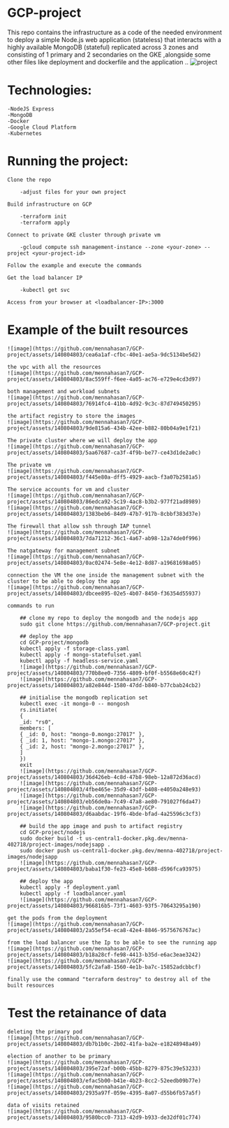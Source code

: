 # GCP-project
This repo contains the infrastructure as a code of the needed environment to  deploy a simple Node.js web application (stateless) that interacts with a highly available MongoDB (stateful) replicated across 3 zones and consisting of 1 primary and 2 secondaries on the GKE ,alongside some other files like deployment and dockerfile and the application ..
![project](https://github.com/mennahasan7/GCP-project/assets/140804803/d206bce9-57a2-48c8-a93c-4fafbd9fd539)

# Technologies:

    -NodeJS Express
    -MongoDB
    -Docker
    -Google Cloud Platform
    -Kubernetes

# Running the project:

    Clone the repo

        -adjust files for your own project
   
    Build infrastructure on GCP

        -terraform init
        -terraform apply

    Connect to private GKE cluster through private vm    

        -gcloud compute ssh management-instance --zone <your-zone> --project <your-project-id>

    Follow the example and execute the commands   
        
    Get the load balancer IP    

        -kubectl get svc

    Access from your browser at <loadbalancer-IP>:3000    

# Example of the built resources    
    ![image](https://github.com/mennahasan7/GCP-project/assets/140804803/cea6a1af-cfbc-40e1-ae5a-9dc5134be5d2)

    the vpc with all the resources
    ![image](https://github.com/mennahasan7/GCP-project/assets/140804803/8ac559ff-f6ee-4a05-ac76-e729e4cd3d97)

    both management and workload subnets
    ![image](https://github.com/mennahasan7/GCP-project/assets/140804803/76914fc4-41bb-4d92-9c3c-87d749450295)

    the artifact registry to store the images
    ![image](https://github.com/mennahasan7/GCP-project/assets/140804803/9de815a6-434b-42ee-b882-80b04a9e1f21)

    The private cluster where we will deploy the app
    ![image](https://github.com/mennahasan7/GCP-project/assets/140804803/5aa67687-ca3f-4f9b-be77-ce43d1de2a0c)

    The private vm 
    ![image](https://github.com/mennahasan7/GCP-project/assets/140804803/f445e80a-dff5-4929-aacb-f3a07b2581a5)

    The service accounts for vm and cluster
    ![image](https://github.com/mennahasan7/GCP-project/assets/140804803/86edca92-5c19-4ac8-b3b2-977f21ad8989)
    ![image](https://github.com/mennahasan7/GCP-project/assets/140804803/1383beb6-84d9-47b7-917b-8cbbf383d37e)

    The firewall that allow ssh through IAP tunnel
    ![image](https://github.com/mennahasan7/GCP-project/assets/140804803/7da71212-36c1-4a67-ab98-12a74de0f996)

    The natgateway for management subnet
    ![image](https://github.com/mennahasan7/GCP-project/assets/140804803/0ac02474-5e8e-4e12-8d87-a19681698a05)

    connection the VM the one inside the management subnet with the cluster to be able to deploy the app 
    ![image](https://github.com/mennahasan7/GCP-project/assets/140804803/dbcee895-02e5-4b07-8450-f36354d55937)

    commands to run
    
        ## clone my repo to deploy the mongodb and the nodejs app 
        sudo git clone https://github.com/mennahasan7/GCP-project.git
        
        ## deploy the app
        cd GCP-project/mongodb
        kubectl apply -f storage-class.yaml
        kubectl apply -f mongo-statefulset.yaml
        kubectl apply -f headless-service.yaml
        ![image](https://github.com/mennahasan7/GCP-project/assets/140804803/770b8ee0-7356-4809-bf0f-b5568e60c42f)
        ![image](https://github.com/mennahasan7/GCP-project/assets/140804803/a82e844d-1580-47dd-b840-b77cbab24cb2)

        ## initialise the mongodb replication set
        kubectl exec -it mongo-0 -- mongosh
        rs.initiate(
        {
        _id: "rs0",
        members: [
        { _id: 0, host: "mongo-0.mongo:27017" },
        { _id: 1, host: "mongo-1.mongo:27017" },
        { _id: 2, host: "mongo-2.mongo:27017" },
        ]
        })
        exit
        ![image](https://github.com/mennahasan7/GCP-project/assets/140804803/36d426eb-4c8d-47b8-98eb-12a872d36acd)
        ![image](https://github.com/mennahasan7/GCP-project/assets/140804803/4fbe465e-35d9-43df-b408-e4050a248e93)
        ![image](https://github.com/mennahasan7/GCP-project/assets/140804803/eb56de0a-7c49-47a8-ae80-791027f6da47)
        ![image](https://github.com/mennahasan7/GCP-project/assets/140804803/d6aabdac-19f6-4bde-bfad-4a25596c3cf3)

        ## build the app image and push to artifact registry
        cd GCP-project/nodejs
        sudo docker build -t us-central1-docker.pkg.dev/menna-402718/project-images/nodejsapp .
        sudo docker push us-central1-docker.pkg.dev/menna-402718/project-images/nodejsapp
        ![image](https://github.com/mennahasan7/GCP-project/assets/140804803/baba1f30-fe23-45e8-b688-d596fca93975)

        ## deploy the app
        kubectl apply -f deployment.yaml
        kubectl apply -f loadbalancer.yaml
        ![image](https://github.com/mennahasan7/GCP-project/assets/140804803/966816b5-73f1-4603-93f5-70643295a190)

    get the pods from the deployment
    ![image](https://github.com/mennahasan7/GCP-project/assets/140804803/2a55ef54-eca8-42e4-8846-9575676767ac)

    from the load balancer use the Ip to be able to see the running app
    ![image](https://github.com/mennahasan7/GCP-project/assets/140804803/b18a28cf-fe98-4413-b35d-e6ac3eae3242)
    ![image](https://github.com/mennahasan7/GCP-project/assets/140804803/5fc2afa8-1560-4e1b-ba7c-15852adcbbcf)

    finally use the command "terraform destroy" to destroy all of the built resources

# Test the retainance of data
    
    deleting the primary pod 
    ![image](https://github.com/mennahasan7/GCP-project/assets/140804803/db7b1b0c-2b02-41fa-ba2e-e18248948a49)

    election of another to be primary
    ![image](https://github.com/mennahasan7/GCP-project/assets/140804803/395e72af-b00b-45bb-8279-875c39e53233)
    ![image](https://github.com/mennahasan7/GCP-project/assets/140804803/efac5b00-b41e-4b23-8cc2-52eedb09b77e)
    ![image](https://github.com/mennahasan7/GCP-project/assets/140804803/2935a97f-059e-4395-8a07-d55b6fb57a5f)

    data of visits retained 
    ![image](https://github.com/mennahasan7/GCP-project/assets/140804803/9580bcc0-7313-42d9-b933-de32df01c774)
